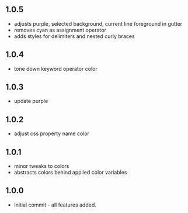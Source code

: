 ## 1.0.5

* adjusts purple, selected background, current line foreground in gutter
* removes cyan as assignment operator
* adds styles for delimiters and nested curly braces

## 1.0.4

* tone down keyword operator color

## 1.0.3

* update purple

## 1.0.2

* adjust css property name color

## 1.0.1

* minor tweaks to colors
* abstracts colors behind applied color variables

## 1.0.0

* Initial commit - all features added.
